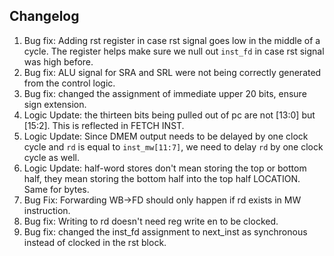 ## Changelog
1. Bug fix: Adding rst register in case rst signal goes low in the middle of a cycle. The register helps make sure we null out `inst_fd` in case rst signal was high before.
2. Bug fix: ALU signal for SRA and SRL were not being correctly generated from the control logic. 
3. Bug fix: changed the assignment of immediate upper 20 bits, ensure sign extension. 
4. Logic Update: the thirteen bits being pulled out of pc are not [13:0] but [15:2]. This is reflected in FETCH INST.
5. Logic Update: Since DMEM output needs to be delayed by one clock cycle and `rd` is equal to `inst_mw[11:7]`, we need to delay `rd` by one clock cycle as well.
6. Logic Update: half-word stores don't mean storing the top or bottom half, they mean storing the bottom half into the top half LOCATION. Same for bytes.
7. Bug Fix: Forwarding WB->FD should only happen if rd exists in MW instruction.
8. Bug fix: Writing to rd doesn't need reg write en to be clocked.
9. Bug fix: changed the inst_fd assignment to next_inst as synchronous instead of clocked in the rst block.